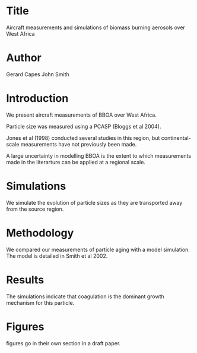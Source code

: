 # Title
Aircraft measurements and simulations of biomass burning aerosols over West Africa

# Author
Gerard Capes
John Smith

# Introduction
We present aircraft measurements of BBOA over West Africa.


Particle size was measured using a PCASP (Bloggs et al 2004).


Jones et al (1998) conducted several studies in this region, but continental-scale measurements have not previously been made.

A large uncertainty in modelling BBOA is the extent to which measurements made in the literarture can be applied at a regional scale.

# Simulations
We simulate the evolution of particle sizes as they are transported away from the source region. 

# Methodology
We compared our measurements of particle aging with a model simulation.
The model is detailed in Smith et al 2002.

# Results
The simulations indicate that coagulation is the dominant growth mechanism for this particle. 

# Figures
figures go in their own section in a draft paper.
